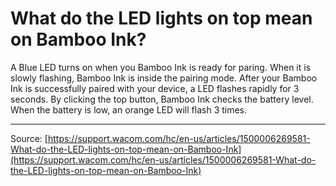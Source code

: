# What do the LED lights on top mean on Bamboo Ink?

A Blue LED turns on when you Bamboo Ink is ready for paring. When it is slowly flashing, Bamboo Ink is inside the pairing mode. After your Bamboo Ink is successfully paired with your device, a LED flashes rapidly for 3 seconds. By clicking the top button, Bamboo Ink checks the battery level. When the battery is low, an orange LED will flash 3 times.

---
Source: [https://support.wacom.com/hc/en-us/articles/1500006269581-What-do-the-LED-lights-on-top-mean-on-Bamboo-Ink](https://support.wacom.com/hc/en-us/articles/1500006269581-What-do-the-LED-lights-on-top-mean-on-Bamboo-Ink)
